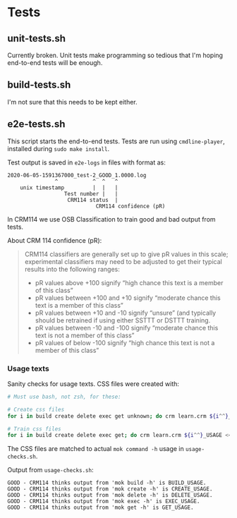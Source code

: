 # Tests

## unit-tests.sh

Currently broken. Unit tests make programming so tedious that I'm hoping end-to-end tests will be enough.

## build-tests.sh

I'm not sure that this needs to be kept either.

## e2e-tests.sh

This script starts the end-to-end tests. Tests are run using `cmdline-player`, installed during `sudo make install`. 

Test output is saved in `e2e-logs` in files with format as:

```none
2020-06-05-1591367000_test-2_GOOD_1.0000.log
               ^           ^  ^   ^  
    unix timestamp         |  |   |
                  Test number |   |
                   CRM114 status  |
                            CRM114 confidence (pR)
```

In CRM114 we use OSB Classification to train good and bad output from tests.

About CRM 114 confidence (pR):

> CRM114 classifiers are generally set up to give pR values in this scale; experimental
> classifiers may need to be adjusted to get their typical results into the following ranges:
> 
> * pR values above +100 signify “high chance this text is a member of this class”
> * pR values between +100 and +10 signify “moderate chance this text is a member of
>   this class”
> * pR values between +10 and ­-10 signify “unsure” (and typically should be retrained if
>   using either SSTTT or DSTTT training.
> * pR values between ­-10 and ­-100 signify “moderate chance this text is not a member of
>   this class”
> * pR values of below ­-100 signify “high chance this text is not a member of this class”

### Usage texts

Sanity checks for usage texts. CSS files were created with:

```bash
# Must use bash, not zsh, for these:

# Create css files
for i in build create delete exec get unknown; do crm learn.crm ${i^^}_USAGE <<<$(:); done

# Train css files
for i in build create delete exec get; do crm learn.crm ${i^^}_USAGE <<<$(mok ${i} -h); done

```

The CSS files are matched to actual `mok command -h` usage in `usage-checks.sh`.

Output from `usage-checks.sh`:

```none
GOOD - CRM114 thinks output from 'mok build -h' is BUILD_USAGE.
GOOD - CRM114 thinks output from 'mok create -h' is CREATE_USAGE.
GOOD - CRM114 thinks output from 'mok delete -h' is DELETE_USAGE.
GOOD - CRM114 thinks output from 'mok exec -h' is EXEC_USAGE.
GOOD - CRM114 thinks output from 'mok get -h' is GET_USAGE.
```
